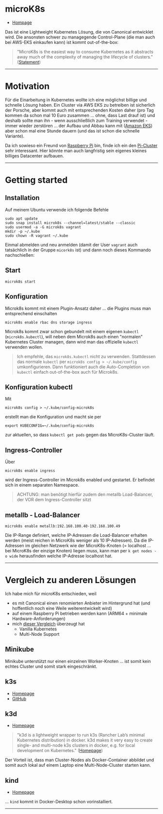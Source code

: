 # microK8s

* [Hompage](https://microk8s.io/)

Das ist eine Lightweight Kubernetes Lösung, die von Canonical entwicklet wird. Die ansonsten schwer zu managegende Control-Plane (die man auch bei AWS-EKS einkaufen kann) ist kommt out-of-the-box:

> "MicroK8s is the easiest way to consume Kubernetes as it abstracts away much of the complexity of managing the lifecycle of clusters." ([Statement](https://microk8s.io/compare))

---

# Motivation

Für die Einarbeitung in Kubernetes wollte ich eine möglichst billige und schnelle Lösung haben. Ein Cluster via AWS EKS zu betreiben ist sicherlich der Porsche, aber kommt auch mit entsprechenden Kosten daher (pro Tag kommen da schon mal 10 Euro zusammen ... ohne, dass Last drauf ist) und deshalb sollte man ihn - wenn ausschließlich zum Training verwendet - immer wieder zerstören ... der Aufbau und Abbau kann mit ([Amazon EKS](aws-eks.md)) aber schon mal eine Stunde dauern (und das ist schon die schnelle Variante).

Da ich sowieso ein Freund von [Raspberry Pi](raspberrypi.md) bin, finde ich ein den [Pi-Cluster](https://ubuntu.com/tutorials/how-to-kubernetes-cluster-on-raspberry-pi?&_ga=2.18592121.1799920633.1683720724-1318647719.1683625013#1-overview) sehr interessant. Hier könnte man auch langfristig sein eigenes kleines billiges Datacenter aufbauen.

---

# Getting started

## Installation

Auf meinem Ubuntu verwende ich folgende Befehle

```
sudo apt update
sudo snap install microk8s --channel=latest/stable --classic
sudo usermod -a -G microk8s vagrant
mkdir -p ~/.kube
sudo chown -R vagrant ~/.kube
```

Einmal abmelden und neu anmelden (damit der User `vagrant` auch tatsächlich in der Gruppe `micork8s` ist) und dann noch dieses Kommando nachschießen:

## Start

```
microk8s start
```

## Konfiguration

Microk8s kommt mit einem Plugin-Ansatz daher ... die Plugins muss man entsprechend einschalten

```
microk8s enable rbac dns storage ingress
```

Microk8s kommt zwar schon gebundelt mit einem eigenen `kubectl` (`microk8s.kubectl`), will neben dem Microk8s auch einen "normalen" Kubernetes Cluster managen, dann wird man das offizielle `kubectl` verwenden wollen.

> Ich empfehle, das `microk8s.kubectl` nicht zu verwenden. Stattdessen das normale `kubectl` per `microk8s config > ~/.kube/config` umkonfigurieren. Dann funktioniert auch die Auto-Completion von `kubectl` einfach out-of-the-box auch für Microk8s.

## Konfiguration kubectl

Mit

```
microk8s config > ~/.kube/config-microk8s
```

erstellt man die Konfiguration und macht sie per

```
export KUBECONFIG=~/.kube/config-microk8s
```

zur aktuellen, so dass `kubectl get pods` gegen das MicroK8s-Cluster läuft.

## Ingress-Controller

Über

```
microk8s enable ingress
```

wird der Ingress-Controller im Microk8s enabled und gestartet. Er befindet sich in einem separaten Namespace.

> ACHTUNG: man benötigt hierfür zudem den metallb Load-Balancer, der VOR dem Ingress-Controller sitzt

## metallb - Load-Balancer

```
microk8s enable metallb:192.168.100.40-192.168.100.49
```

Die IP-Range definiert, welche IP-Adressen die Load-Balancer erhalten werden (meist reichen in MicroK8s weniger als 10 IP-Adressen). Da die IP-Adressen im gleichen Netzwerk wie der MicroK8s-Knoten (= localhost ... bei MicroK8s der einzige Knoten) liegen muss, kann man per `k get nodes -o wide` herausfinden welche IP-Adresse localhost hat.

---

# Vergleich zu anderen Lösungen

Ich habe mich für microK8s entschieden, weil

* es mit Canonical einen renomierten Anbieter im Hintergrund hat (und hoffentlich noch eine Weile weiterentwickelt wird)
* auf einem Raspberry Pi betrieben werden kann (ARM64 + minimale Hardware-Anforderungen)
* mich [dieser Vergleich](https://microk8s.io/compare) überzeugt hat
  * Vanilla Kubernetes
  * Multi-Node Support

## Minikube

Minikube unterstützt nur einen einzelnen Worker-Knoten ... ist somit kein echtes Cluster und somit stark eingeschränkt.

## k3s

* [Homepage](https://k3s.io/)
* [GitHub](https://github.com/k3s-io/k3s/)

## k3d

* [Homepage](https://k3d.io)

> "k3d is a lightweight wrapper to run k3s (Rancher Lab’s minimal Kubernetes distribution) in docker. k3d makes it very easy to create single- and multi-node k3s clusters in docker, e.g. for local development on Kubernetes." ([Homepage](https://k3d.io))

Der Vorteil ist, dass man Cluster-Nodes als Docker-Container abbildet und somit auch lokal auf einem Laptop eine Multi-Node-Cluster starten kann.

## kind

* [Homepage](https://kind.sigs.k8s.io/)

... `kind` kommt in Docker-Desktop schon vorinstalliert.

---

